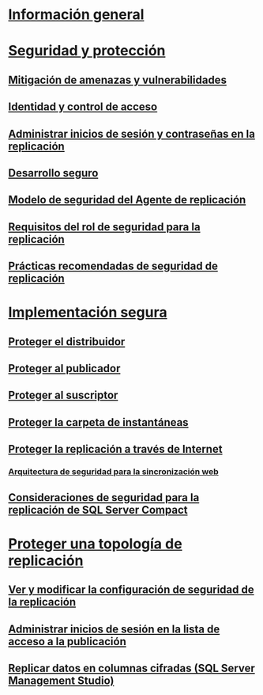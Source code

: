 # [Información general](security-overview-replication.md)  
# [Seguridad y protección](security-and-protection-replication.md)  
## [Mitigación de amenazas y vulnerabilidades](threat-and-vulnerability-mitigation-replication.md)  
## [Identidad y control de acceso](identity-and-access-control-replication.md)  
## [Administrar inicios de sesión y contraseñas en la replicación](manage-logins-and-passwords-in-replication.md)  
## [Desarrollo seguro](secure-development-replication.md)  
## [Modelo de seguridad del Agente de replicación](replication-agent-security-model.md)  
## [Requisitos del rol de seguridad para la replicación](security-role-requirements-for-replication.md)  
## [Prácticas recomendadas de seguridad de replicación](replication-security-best-practices.md)  
# [Implementación segura](secure-deployment-replication.md)  
## [Proteger el distribuidor](secure-the-distributor.md)  
## [Proteger al publicador](secure-the-publisher.md)  
## [Proteger al suscriptor](secure-the-subscriber.md)  
## [Proteger la carpeta de instantáneas](secure-the-snapshot-folder.md)  
## [Proteger la replicación a través de Internet](securing-replication-over-the-internet.md)  
### [Arquitectura de seguridad para la sincronización web](security-architecture-for-web-synchronization.md)  
## [Consideraciones de seguridad para la replicación de SQL Server Compact](security-considerations-for-sql-server-compact-replication.md)  
# [Proteger una topología de replicación](secure-a-replication-topology.md)  
## [Ver y modificar la configuración de seguridad de la replicación](view-and-modify-replication-security-settings.md)  
## [Administrar inicios de sesión en la lista de acceso a la publicación](manage-logins-in-the-publication-access-list.md)  
## [Replicar datos en columnas cifradas (SQL Server Management Studio)](replicate-data-in-encrypted-columns-sql-server-management-studio.md)  
